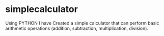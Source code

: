 # simplecalculator
Using PYTHON I have Created a simple calculator that can perform basic arithmetic operations (addition, subtraction, multiplication, division).
